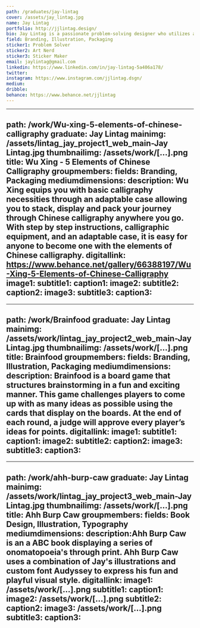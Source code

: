 ```yaml
---
path: /graduates/jay-lintag
cover: /assets/jay_lintag.jpg
name: Jay Lintag
portfolio: http://jjlintag.design/
bio: Jay Lintag is a passionate problem-solving designer who utilizes anything in his multidisciplinary kit to come up with a creative solution. In order to create effectively, Jay is an enthusiast for applying design fundamentals and design thinking to come up with a creative solution for any project given. Through experience and practice, Jay’s design kit includes touches in branding, packaging, illustration, typography, web design and more. When Jay is not caved inside his studio, you can often find him drawing for fun, playing video games, figuring out how to use his camera, or having fellowship with close friends and family. 
field: Branding, Illustration, Packaging
sticker1: Problem Solver
sticker2: Art Nerd
sticker3: Sticker Maker
email: jaylintag@gmail.com
linkedin: https://www.linkedin.com/in/jay-lintag-5a406a178/
twitter:
instagram: https://www.instagram.com/jjlintag.dsgn/
medium:
dribble:
behance: https://www.behance.net/jjlintag
---
```


---
path: /work/Wu-xing-5-elements-of-chinese-calligraphy
graduate: Jay Lintag
mainimg: /assets/lintag_jay_project1_web_main-Jay Lintag.jpg
thumbnailimg: /assets/work/[...].png
title: Wu Xing - 5 Elements of Chinese Calligraphy 
groupmembers:
fields: Branding, Packaging
mediumdimensions:
description: Wu Xing equips you with basic calligraphy necessities through an adaptable case allowing you to stack, display and pack your journey through Chinese calligraphy anywhere you go. With step by step instructions, calligraphic equipment, and an adaptable case, it is easy for anyone to become one with the elements of Chinese calligraphy.
digitallink: https://www.behance.net/gallery/66388197/Wu-Xing-5-Elements-of-Chinese-Calligraphy
image1:
subtitle1:
caption1:
image2: 
subtitle2:
caption2:
image3: 
subtitle3:
caption3:
---


---
path: /work/Brainfood
graduate: Jay Lintag
mainimg: /assets/work/lintag_jay_project2_web_main-Jay Lintag.jpg
thumbnailimg: /assets/work/[...].png
title: Brainfood
groupmembers:
fields: Branding, Illustration, Packaging
mediumdimensions:
description: Brainfood is a board game that structures brainstorming in a fun and exciting manner. This game challenges players to come up with as many ideas as possible using the cards that display on the boards. At the end of each round, a judge will approve every player’s ideas for points.
digitallink:
image1:
subtitle1:
caption1:
image2:
subtitle2:
caption2:
image3: 
subtitle3:
caption3:
---


---
path: /work/ahh-burp-caw
graduate: Jay Lintag
mainimg: /assets/work/lintag_jay_project3_web_main-Jay Lintag.jpg
thumbnailimg: /assets/work/[...].png
title: Ahh Burp Caw
groupmembers:
fields: Book Design, Illustration, Typography
mediumdimensions:
description:Ahh Burp Caw is an a ABC book displaying a series of onomatopoeia's through print. Ahh Burp Caw uses a combination of Jay's illustrations and custom font Audyssey to express his fun and playful visual style. 
digitallink:
image1: /assets/work/[...].png
subtitle1:
caption1:
image2: /assets/work/[...].png
subtitle2:
caption2:
image3: /assets/work/[...].png
subtitle3:
caption3:
---

